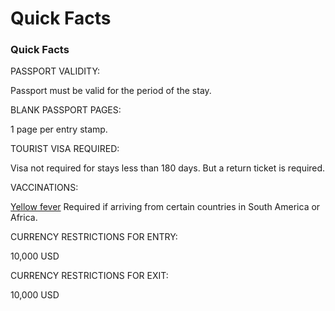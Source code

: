 # Quick Facts

### Quick Facts

PASSPORT VALIDITY:

Passport must be valid for the period of the stay.

BLANK PASSPORT PAGES:

1 page per entry stamp.

TOURIST VISA REQUIRED:

Visa not required for stays less than 180 days. But a return ticket is required.

VACCINATIONS:

[Yellow fever](https://wwwnc.cdc.gov/travel/yellowbook/2024/infections-diseases/yellow-fever) Required if arriving from certain countries in South America or Africa.

CURRENCY RESTRICTIONS FOR ENTRY:

10,000 USD

CURRENCY RESTRICTIONS FOR EXIT:

10,000 USD